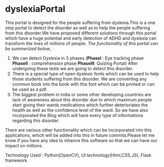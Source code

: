 # dyslexiaPortal
This portal is designed for the people suffering from dyslexia.This is a one stop portal to detect the disorder as well as to help the people suffering from this disorder.We have proposed different solutions through this portal which have a huge potential and early detection of ADHD and dyslexia can transform the lives of millions of people. _The functionality of this portal can be summerized below_,
1. We can detect Dyslexia in 3 phases (__PhaseI__ : Eye tracking phase __PhaseII__ : comprehension phase __PhaseIII__: Quizing Portal) After undergoing these tests we are going to detect this disorder.
1. There is a special type of open dyslexic fonts which can be used to help those students suffering from this disorder. We are converting any common book into the book with this font which can be printed or can be used as a pdf.
1. The biggest problem in india or some other developing countries are lack of awareness about this disorder due to which maximum people start giving their wards medications which further deterioriates the health as well as the confidence level of the ward. So we have also incorporated the Blog which will have every type of informations regarding this disorder.

There are various other functionality which can be incorporated into this applications, which will be added into this in future commits.Please let me know if you have any idea to inhance this software so that we can have our impact on millions.

Technology Used : Python(OpenCV), UI technology(Html,CSS,JS), Flask framework.
